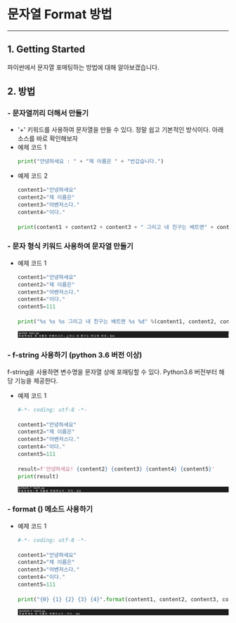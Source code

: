 # 문자열 Format 방법
* * *      

## **1. Getting Started**
파이썬에서 문자열 포매팅하는 방법에 대해 알아보겠습니다.

## **2. 방법**
### - 문자열끼리 더해서 만들기
- '+' 키워드를 사용하여 문자열을 만들 수 있다. 정말 쉽고 기본적인 방식이다. 아래 소스를 바로 확인해보자
- 예제 코드 1
    ``` python
    print("안녕하세요 : " + "제 이름은 " + "반갑습니다.")
    ```
- 예제 코드 2
    ``` python
    content1="안녕하세요"
    content2="제 이름은"
    content3="어벤저스다."
    content4="이다."

    print(content1 + content2 + content3 + " 그리고 내 친구는 배트맨" + content4)
    ```

### - 문자 형식 키워드 사용하여 문자열 만들기
- 예제 코드 1
    ``` python
    content1="안녕하세요"
    content2="제 이름은"
    content3="어벤저스다."
    content4="이다."
    content5=111

    print("%s %s %s 그리고 내 친구는 배트맨 %s %d" %(content1, content2, content3, content4, content5))
    ```
    ![ex_screenshot](./assets//python_string_test1.png)

### - f-string 사용하기 (python 3.6 버전 이상)
f-string을 사용하면 변수명을 문자열 상에 포매팅할 수 있다. Python3.6 버전부터 해당 기능을 제공한다.
- 예제 코드 1
    ``` python
    #-*- coding: utf-8 -*-

    content1="안녕하세요"
    content2="제 이름은"
    content3="어벤저스다."
    content4="이다."
    content5=111

    result=f'안녕하세요! {content2} {content3} {content4} {content5}'
    print(result)
    ```
    ![ex_screenshot](./assets//python_fstring.png)



### - format () 메소드 사용하기
- 예제 코드 1
    ``` python
    #-*- coding: utf-8 -*-

    content1="안녕하세요"
    content2="제 이름은"
    content3="어벤저스다."
    content4="이다."
    content5=111

    print("{0} {1} {2} {3} {4}".format(content1, content2, content3, content4, content5))
    ```
    ![ex_screenshot](./assets//string_format.png)